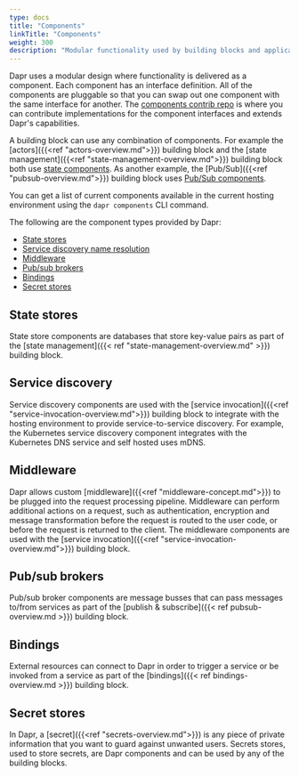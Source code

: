 ```yaml
---
type: docs
title: "Components"
linkTitle: "Components"
weight: 300
description: "Modular functionality used by building blocks and applications"
---
```


Dapr uses a modular design where functionality is delivered as a component. Each component has an interface definition.  All of the components are pluggable so that you can swap out one component with the same interface for another. The [components contrib repo](https://github.com/dapr/components-contrib) is where you can contribute implementations for the component interfaces and extends Dapr's capabilities.
  
 A building block can use any combination of components. For example the [actors]({{<ref "actors-overview.md">}}) building block and the [state management]({{<ref "state-management-overview.md">}}) building block both use [state components](https://github.com/dapr/components-contrib/tree/master/state).  As another example, the [Pub/Sub]({{<ref "pubsub-overview.md">}}) building block uses [Pub/Sub components](https://github.com/dapr/components-contrib/tree/master/pubsub).

 You can get a list of current components available in the current hosting environment using the `dapr components` CLI command.

 The following are the component types provided by Dapr:

* [State stores](https://github.com/dapr/components-contrib/tree/master/state)
* [Service discovery name resolution](https://github.com/dapr/components-contrib/tree/master/nameresolution)
* [Middleware](https://github.com/dapr/components-contrib/tree/master/middleware)
* [Pub/sub brokers](https://github.com/dapr/components-contrib/tree/master/pubsub)
* [Bindings](https://github.com/dapr/components-contrib/tree/master/bindings)
* [Secret stores](https://github.com/dapr/components-contrib/tree/master/secretstores)


## State stores

State store components are databases that store key-value pairs as part of the [state management]({{< ref "state-management-overview.md" >}}) building block.

## Service discovery

Service discovery components are used with the [service invocation]({{<ref "service-invocation-overview.md">}}) building block to integrate with the hosting environment to provide service-to-service discovery. For example, the Kubernetes service discovery component integrates with the Kubernetes DNS service and self hosted uses mDNS.

## Middleware

Dapr allows custom [middleware]({{<ref "middleware-concept.md">}})  to be plugged into the request processing pipeline. Middleware can perform additional actions on a request, such as authentication, encryption and message transformation before the request is routed to the user code, or before the request is returned to the client. The middleware components are used with the [service invocation]({{<ref "service-invocation-overview.md">}}) building block.

## Pub/sub brokers

Pub/sub broker components are message busses that can pass messages to/from services as part of the [publish & subscribe]({{< ref pubsub-overview.md >}}) building block.

## Bindings

External resources can connect to Dapr in order to trigger a service or be invoked from a service as part of the [bindings]({{< ref bindings-overview.md >}}) building block.

## Secret stores

In Dapr, a [secret]({{<ref "secrets-overview.md">}}) is any piece of private information that you want to guard against unwanted users. Secrets stores, used to store secrets, are Dapr components and can be used by any of the building blocks.
